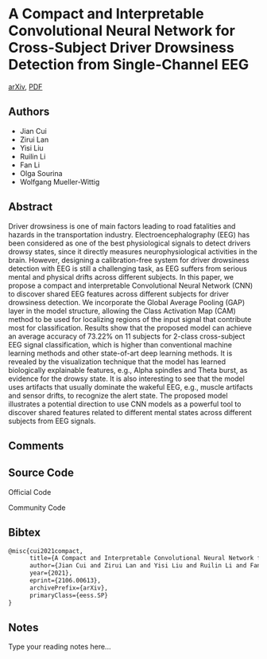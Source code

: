 
# A Compact and Interpretable Convolutional Neural Network for Cross-Subject Driver Drowsiness Detection from Single-Channel EEG

[arXiv](https://arxiv.org/abs/2106.0613), [PDF](https://arxiv.org/pdf/2106.0613.pdf)

## Authors

- Jian Cui
- Zirui Lan
- Yisi Liu
- Ruilin Li
- Fan Li
- Olga Sourina
- Wolfgang Mueller-Wittig

## Abstract

Driver drowsiness is one of main factors leading to road fatalities and hazards in the transportation industry. Electroencephalography (EEG) has been considered as one of the best physiological signals to detect drivers drowsy states, since it directly measures neurophysiological activities in the brain. However, designing a calibration-free system for driver drowsiness detection with EEG is still a challenging task, as EEG suffers from serious mental and physical drifts across different subjects. In this paper, we propose a compact and interpretable Convolutional Neural Network (CNN) to discover shared EEG features across different subjects for driver drowsiness detection. We incorporate the Global Average Pooling (GAP) layer in the model structure, allowing the Class Activation Map (CAM) method to be used for localizing regions of the input signal that contribute most for classification. Results show that the proposed model can achieve an average accuracy of 73.22% on 11 subjects for 2-class cross-subject EEG signal classification, which is higher than conventional machine learning methods and other state-of-art deep learning methods. It is revealed by the visualization technique that the model has learned biologically explainable features, e.g., Alpha spindles and Theta burst, as evidence for the drowsy state. It is also interesting to see that the model uses artifacts that usually dominate the wakeful EEG, e.g., muscle artifacts and sensor drifts, to recognize the alert state. The proposed model illustrates a potential direction to use CNN models as a powerful tool to discover shared features related to different mental states across different subjects from EEG signals.

## Comments



## Source Code

Official Code



Community Code



## Bibtex

```tex
@misc{cui2021compact,
      title={A Compact and Interpretable Convolutional Neural Network for Cross-Subject Driver Drowsiness Detection from Single-Channel EEG}, 
      author={Jian Cui and Zirui Lan and Yisi Liu and Ruilin Li and Fan Li and Olga Sourina and Wolfgang Mueller-Wittig},
      year={2021},
      eprint={2106.00613},
      archivePrefix={arXiv},
      primaryClass={eess.SP}
}
```

## Notes

Type your reading notes here...

